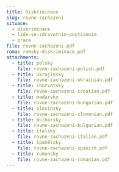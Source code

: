 ```yaml
---
title: Diskriminace
slug: rovne-zachazeni
situace:
  - diskriminace
  - lide-se-zdravotnim-postizenim
  - prace
file: rovne-zachazeni.pdf
roma: romsky-diskriminace.pdf
attachments:
  - title: polsky
    file: rovne-zachazeni-polish.pdf
  - title: ukrajinsky
    file: rovne-zachazeni-ukrainian.pdf
  - title: chorvatsky
    file: rovne-zachazeni-croatian.pdf
  - title: maďarsky
    file: rovne-zachazeni-hungarian.pdf
  - title: slovinsky
    file: rovne-zachazeni-slovenian.pdf
  - title: bulharsky
    file: rovne-zachazeni-bulgarian.pdf
  - title: italsky
    file: rovne-zachazeni-italian.pdf
  - title: španělsky
    file: rovne-zachazeni-spanish.pdf
  - title: rumunsky
    file: rovne-zachazeni-romanian.pdf
---
```

